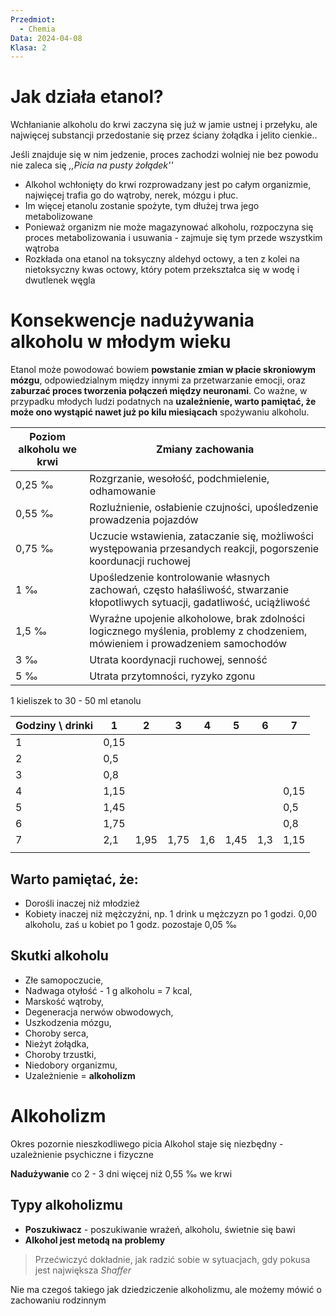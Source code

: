 ```yaml
---
Przedmiot:
  - Chemia
Data: 2024-04-08
Klasa: 2
---
```

# Jak działa etanol?

Wchłanianie alkoholu do krwi zaczyna się już w jamie ustnej i przełyku, ale najwięcej substancji przedostanie się przez ściany żołądka i jelito cienkie..

Jeśli znajduje się w nim jedzenie, proces zachodzi wolniej nie bez powodu nie zaleca się *,,Picia na pusty żołądek''*

- Alkohol wchłonięty do krwi rozprowadzany jest po całym organizmie, najwięcej trafia go do wątroby, nerek, mózgu i płuc.
- Im więcej etanolu zostanie spożyte, tym dłużej trwa jego metabolizowane
- Ponieważ organizm nie może magazynować alkoholu, rozpoczyna się proces metabolizowania i usuwania - zajmuje się tym przede wszystkim wątroba
- Rozkłada ona etanol na toksyczny aldehyd octowy, a ten z kolei na nietoksyczny kwas octowy, który potem przekształca się w wodę i dwutlenek węgla

# Konsekwencje nadużywania alkoholu w młodym wieku

Etanol może powodować bowiem **powstanie zmian w płacie skroniowym mózgu**, odpowiedzialnym między innymi za przetwarzanie emocji, oraz **zaburzać proces tworzenia połączeń między neuronami**.
Co ważne, w przypadku młodych ludzi podatnych na **uzależnienie, warto pamiętać, że może ono wystąpić nawet już po kilu miesiącach** spożywaniu alkoholu.

| Poziom alkoholu we krwi | Zmiany zachowania                                                                                                            |
| ----------------------- | ---------------------------------------------------------------------------------------------------------------------------- |
| 0,25 ‰                  | Rozgrzanie, wesołość, podchmielenie, odhamowanie                                                                             |
| 0,55 ‰                  | Rozluźnienie, osłabienie czujności, upośledzenie prowadzenia pojazdów                                                        |
| 0,75 ‰                  | Uczucie wstawienia, zataczanie się, możliwości występowania przesandych reakcji, pogorszenie koordunacji ruchowej            |
| 1 ‰                     | Upośledzenie kontrolowanie własnych zachowań, często hałaśliwość, stwarzanie kłopotliwych sytuacji, gadatliwość, uciążliwość |
| 1,5 ‰                   | Wyraźne  upojenie alkoholowe, brak zdolności logicznego myślenia, problemy z chodzeniem, mówieniem i prowadzeniem samochodów |
| 3 ‰                     | Utrata koordynacji ruchowej, senność                                                                                         |
| 5 ‰                     | Utrata przytomności, ryzyko zgonu                                                                                            |

1 kieliszek to 30 - 50 ml etanolu

| Godziny \ drinki | 1    | 2    | 3    | 4   | 5    | 6   | 7    |
| ---------------- | ---- | ---- | ---- | --- | ---- | --- | ---- |
| 1                | 0,15 |      |      |     |      |     |      |
| 2                | 0,5  |      |      |     |      |     |      |
| 3                | 0,8  |      |      |     |      |     |      |
| 4                | 1,15 |      |      |     |      |     | 0,15 |
| 5                | 1,45 |      |      |     |      |     | 0,5  |
| 6                | 1,75 |      |      |     |      |     | 0,8  |
| 7                | 2,1  | 1,95 | 1,75 | 1,6 | 1,45 | 1,3 | 1,15 |
|                  |      |      |      |     |      |     |      |
## Warto pamiętać, że:

- Dorośli inaczej niż młodzież
- Kobiety inaczej niż mężczyźni, np. 1 drink u mężczyzn po 1 godzi. 0,00 alkoholu, zaś u kobiet po 1 godz. pozostaje 0,05 ‰

## Skutki alkoholu

- Złe samopoczucie,
- Nadwaga otyłość - 1 g alkoholu = 7 kcal,
- Marskość wątroby,
- Degeneracja nerwów obwodowych,
- Uszkodzenia mózgu,
- Choroby serca,
- Nieżyt żołądka,
- Choroby trzustki,
- Niedobory organizmu,
- Uzależnienie = **alkoholizm**

# Alkoholizm

Okres pozornie nieszkodliwego picia
Alkohol staje się niezbędny - uzależnienie psychiczne i fizyczne

**Nadużywanie** co 2 - 3 dni więcej niż 0,55 ‰ we krwi

## Typy alkoholizmu

- **Poszukiwacz** - poszukiwanie wrażeń, alkoholu, świetnie się bawi
- **Alkohol jest metodą na problemy**

> Przećwiczyć dokładnie, jak radzić sobie w sytuacjach, gdy pokusa jest największa 
> *Shaffer*

Nie ma czegoś takiego jak dziedziczenie alkoholizmu, ale możemy mówić o zachowaniu rodzinnym